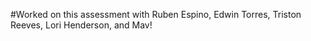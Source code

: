 #Worked on this assessment with Ruben Espino, Edwin Torres, Triston Reeves, Lori Henderson, and Mav!